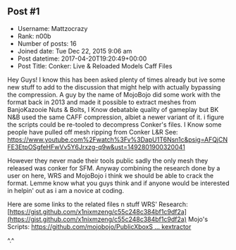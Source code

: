 ## Post #1
- Username: Mattzocrazy
- Rank: n00b
- Number of posts: 16
- Joined date: Tue Dec 22, 2015 9:06 am
- Post datetime: 2017-04-20T19:20:49+00:00
- Post Title: Conker: Live & Reloaded Models Caff Files

Hey Guys! I know this has been asked plenty of times already but ive some new stuff to add to the discussion that might help with actually bypassing the compression.
A guy by the name of MojoBojo did some work with the format back in 2013 and made it possible to extract meshes from BanjoKazooie Nuts & Bolts, I Know debatable quality of gameplay but BK N&B used the same CAFF compression, albiet a newer variant of it. i figure the scripts could be re-tooled to decompress Conker's files. I Know some people have pulled off mesh ripping from Conker L&R See: https://www.youtube.com%2Fwatch%3Fv%3DapU1T6Nsn1c&psig=AFQjCNFE3EtpOSgfeHFwVv5Y6Jrxzg-q9w&ust=1492801900320041

However they never made their tools public sadly the only mesh they released was conker for SFM. 
Anyway combining the research done by a user on here, WRS and MojoBojo i think we should be able to crack the format. Lemme know what you guys think and if anyone would be interested in helpin' out as i am a novice at coding. 

Here are some links to the related files n stuff 
WRS' Research: [https://gist.github.com/x1nixmzeng/c55c248c384bf1c9df2a](https://gist.github.com/x1nixmzeng/c55c248c384bf1c9df2a)
Mojo's Scripts: [https://github.com/mojobojo/PublicXboxS ... kextractor](https://github.com/mojobojo/PublicXboxStuff/tree/master/Applications/Windows/bkextractor)

^.^
